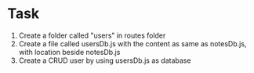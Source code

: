 # Task
1. Create a folder called "users" in routes folder
2. Create a file called usersDb.js with the content as same as notesDb.js, with location beside notesDb.js
3. Create a CRUD user by using usersDb.js as database